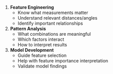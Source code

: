 1. **Feature Engineering**
    - Know what measurements matter
    - Understand relevant distances/angles
    - Identify important relationships
2. **Pattern Analysis**
    - What combinations are meaningful
    - Which factors interact
    - How to interpret results
3. **Model Development**
    - Guide feature selection
    - Help with feature importance interpretation
    - Validate model findings